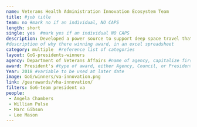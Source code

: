 ```yaml
---
name: Veterans Health Administration Innovation Ecosystem Team
title: #job title
team: no #mark no if an individual, NO CAPS
length: short
single: yes  #mark yes if an individual NO CAPS
description: Developed a power source to support deep space travel that outlasts existing fuel sources. Using Stirling-engine  technology, this team tested a fuel source that paves the way for future manned missions to Mars and ensures that astronauts have adequate electrical power for long-term missions.
#description of why there winning award, in an excel spreadsheet
category: multiple  #reference list of categories
layout: GoG-presidents-winners
agency: Department of Veterans Affairs #name of agency, capitalize first letter of each name
award: President's #type of award, either Agency, Council, or President's; this is case sensitive so make sure to match the options listed exactly. This section generates the format of the card
Year: 2018 #variable to be used at later date
image: GoG/winners/va-innovation.png
link: /gearawards/vha-innovation/
filters: GoG-team president va
people:
 - Angela Chambers
 - William Pulse
 - Marc Gibson
 - Lee Mason
---
```

